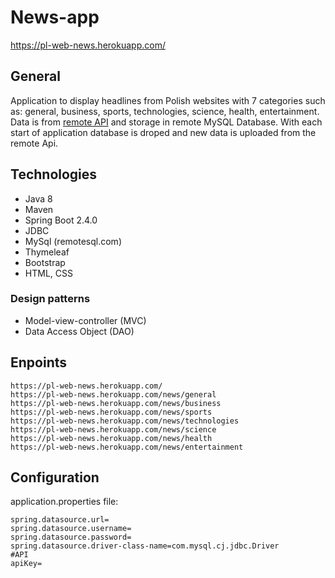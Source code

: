 # News-app
https://pl-web-news.herokuapp.com/
## General
Application to display headlines from Polish websites with 7 categories such as: general, business, sports, technologies, science, health, entertainment. Data is from [remote API](https://newsapi.org/account) and storage in remote MySQL Database. With each start of application database is droped and new data is uploaded from the remote Api.
## Technologies
* Java 8
* Maven
* Spring Boot 2.4.0
* JDBC
* MySql (remotesql.com)
* Thymeleaf
* Bootstrap
* HTML, CSS
### Design patterns
* Model-view-controller (MVC)
* Data Access Object (DAO)
## Enpoints
```
https://pl-web-news.herokuapp.com/
https://pl-web-news.herokuapp.com/news/general
https://pl-web-news.herokuapp.com/news/business
https://pl-web-news.herokuapp.com/news/sports
https://pl-web-news.herokuapp.com/news/technologies
https://pl-web-news.herokuapp.com/news/science
https://pl-web-news.herokuapp.com/news/health
https://pl-web-news.herokuapp.com/news/entertainment
```
## Configuration
application.properties file:
```
spring.datasource.url=
spring.datasource.username=
spring.datasource.password=
spring.datasource.driver-class-name=com.mysql.cj.jdbc.Driver
#API
apiKey=
```
